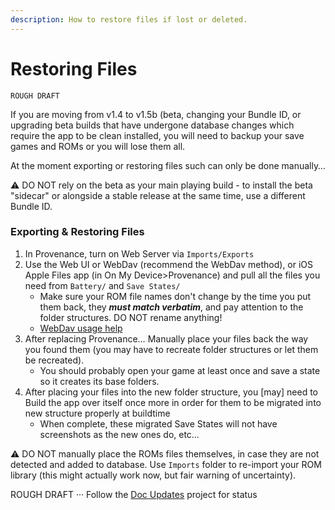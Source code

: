 ```yaml
---
description: How to restore files if lost or deleted.
---
```


# Restoring Files

```text
ROUGH DRAFT
```

If you are moving from v1.4 to v1.5b \(beta, changing your Bundle ID, or upgrading beta builds that have undergone database changes which require the app to be clean installed, you will need to backup your save games and ROMs or you will lose them all.

At the moment exporting or restoring files such can only be done manually…

⚠️ DO NOT rely on the beta as your main playing build - to install the beta "sidecar" or alongside a stable release at the same time, use a different Bundle ID.  


### Exporting & Restoring Files

1. In Provenance, turn on Web Server via `Imports/Exports`
2. Use the Web UI or WebDav \(recommend the WebDav method\), or iOS Apple Files app \(in On My Device&gt;Provenance\) and pull all the files you need from `Battery/` and `Save States/`
   * Make sure your ROM file names don't change by the time you put them back, they _**must match verbatim**_, and pay attention to the folder structures. DO NOT rename anything!
   * [WebDav usage help](https://github.com/Provenance-Emu/Provenance/wiki/Customizing-ROMs#webdav-clients)
3. After replacing Provenance… Manually place your files back the way you found them \(you may have to recreate folder structures or let them be recreated\).
   * You should probably open your game at least once and save a state so it creates its base folders.
4. After placing your files into the new folder structure, you \[may\] need to Build the app over itself once more in order for them to be migrated into new structure properly at buildtime
   * When complete, these migrated Save States will not have screenshots as the new ones do, etc…

⚠️ DO NOT manually place the ROMs files themselves, in case they are not detected and added to database. Use `Imports` folder to re-import your ROM library \(this might actually work now, but fair warning of uncertainty\).  


ROUGH DRAFT ··· Follow the [Doc Updates](https://github.com/Provenance-Emu/Provenance/projects/7) project for status

